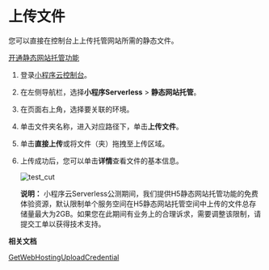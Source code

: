 # 上传文件

您可以直接在控制台上上传托管网站所需的静态文件。

[开通静态网站托管功能](/cn.zh-CN/基础操作/静态网站托管/开通静态网站托管功能.md)

1.  登录[小程序云控制台](https://mp.console.aliyun.com)。

2.  在左侧导航栏，选择**小程序Serverless** \> **静态网站托管**。

3.  在页面右上角，选择要关联的环境。

4.  单击文件夹名称，进入对应路径下，单击**上传文件**。

5.  单击**直接上传**或将文件（夹）拖拽至上传区域。

6.  上传成功后，您可以单击**详情**查看文件的基本信息。

    ![test_cut](https://static-aliyun-doc.oss-cn-hangzhou.aliyuncs.com/assets/img/zh-CN/0392420061/p112899.png)

    **说明：** 小程序云Serverless公测期间，我们提供H5静态网站托管功能的免费体验资源，默认限制单个服务空间在H5静态网站托管空间中上传的文件总存储量最大为2GB。如果您在此期间有业务上的合理诉求，需要调整该限制，请提交工单以获得技术支持。


**相关文档**  


[GetWebHostingUploadCredential](/cn.zh-CN/开发指南/管控API文档/静态网站托管/GetWebHostingUploadCredential.md)

